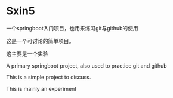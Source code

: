# Sxin5
一个springboot入门项目，也用来练习git与github的使用 

这是一个可讨论的简单项目。

这主要是一个实验

A primary springboot project, also used to practice git and github

This is a simple project to discuss.

This is mainly an experiment
